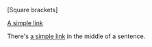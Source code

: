 [Square brackets]

[A simple link](https://github.com/detectivekaktus)

There's [a simple link](https://github.com/detectivekaktus) in the middle of a sentence.
